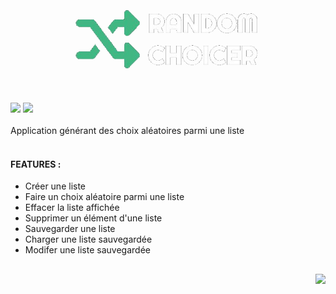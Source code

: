 <h1 align="center">
  <img height="150px" width="auto" src="./public/RandomChoicerIcon.png" />
</h1>

<div align="left">
  <img height="30px" src="https://img.shields.io/badge/Vite-7993FF?style=for-the-badge&logo=vite&logoColor=FFC419" />
  <img height="30px" src="https://img.shields.io/badge/Vue.js-35495E?style=for-the-badge&logo=vue.js&logoColor=4FC08D" />

</div>

<br>

<div align="left">
   Application générant des choix aléatoires parmi une liste
</div>

<br>

#### FEATURES :

<ul>
  <li>Créer une liste</li>
  <li>Faire un choix aléatoire parmi une liste</li>
  <li>Effacer la liste affichée</li>
  <li>Supprimer un élément d'une liste</li>
  <li>Sauvegarder une liste</li>
  <li>Charger une liste sauvegardée</li>
  <li>Modifer une liste sauvegardée</li>

</ul>


##

<img align="right" src="https://badgen.net/badge/Made with ❤️ by/Fabio R. LOPES /44B583?icon=" />

